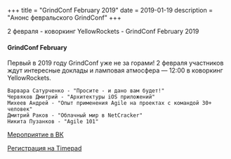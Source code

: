 +++
title = "GrindConf February 2019"
date = 2019-01-19
description = "Анонс февральского GrindConf"
+++

2 февраля - коворкинг YellowRockets - GrindConf February 2019

<!-- more -->

#### GrindConf February

Первый в 2019 году GrindConf уже не за горами!
2 февраля участников ждут интересные доклады и ламповая атмосфера — 12:00 в коворкинг YellowRockets.

    Варвара Сатурченко - "Просите - и дано вам будет!"
    Червяков Дмитрий - "Архитектуры iOS приложений"
    Михеев Андрей - "Опыт применения Agile на проектах с командой 30+ человек"
    Дмитрий Раков - "Облачный мир в NetCracker"
    Никита Пузанков - "Agile 101"

[Мероприятие в ВК](https://vk.com/event176381745)

[Регистрация на Timepad](https://samara-it-community.timepad.ru/event/884210/)

